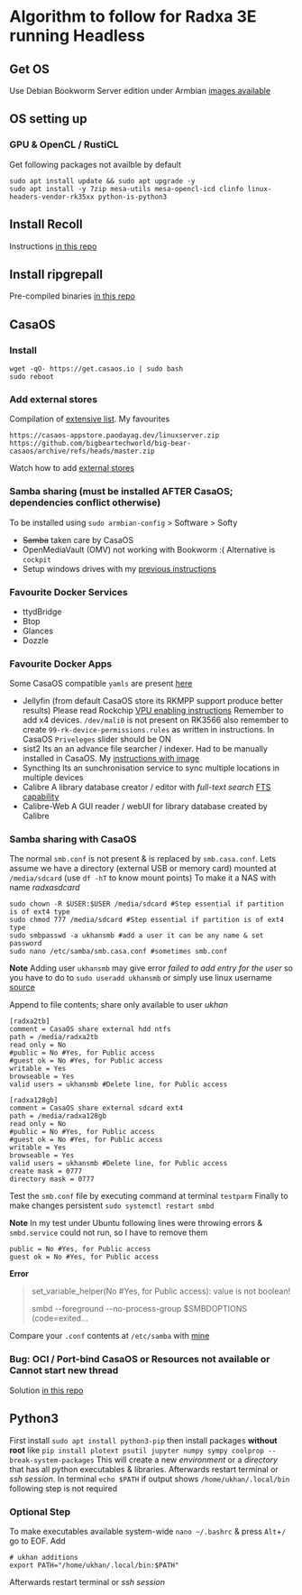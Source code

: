 # Algorithm to follow for Radxa 3E running Headless

## Get OS
Use Debian Bookworm Server edition under Armbian [images available](https://www.armbian.com/radxa-zero-3/)
## OS setting up
### GPU & OpenCL / RustiCL
Get following packages not availble by default
```
sudo apt install update && sudo apt upgrade -y
sudo apt install -y 7zip mesa-utils mesa-opencl-icd clinfo linux-headers-vendor-rk35xx python-is-python3 
```
## Install Recoll 
Instructions [in this repo](https://github.com/defencedog/radxazero3E/tree/main/recoll_debian)
## Install ripgrepall
Pre-compiled binaries [in this repo](https://github.com/defencedog/orangepi3b_v2.1/tree/main/files_tools/ripgrep-all)
## CasaOS
### Install
```
wget -qO- https://get.casaos.io | sudo bash
sudo reboot
```
### Add external stores
Compilation of [extensive list](https://awesome.casaos.io/content/3rd-party-app-stores/list.html). My favourites
```
https://casaos-appstore.paodayag.dev/linuxserver.zip
https://github.com/bigbeartechworld/big-bear-casaos/archive/refs/heads/master.zip
```
Watch how to add [external stores](https://community.zimaspace.com/t/how-to-add-casaos-linuxserver-app-store-to-casaos/292/1)
### Samba sharing (must be installed AFTER CasaOS; dependencies conflict otherwise)
To be installed using `sudo armbian-config` > Software > Softy
- ~~Samba~~ taken care by CasaOS
- OpenMediaVault (OMV) not working with Bookworm :( Alternative is `cockpit`
- Setup windows drives with my [previous instructions](https://github.com/defencedog/orangepi3b_v2.1/blob/main/SAMBA_NAS_Videos.md)
### Favourite Docker Services
- ttydBridge
- Btop
- Glances
- Dozzle
### Favourite Docker Apps
Some CasaOS compatible `yamls` are present [here](https://github.com/defencedog/radxazero3E/tree/main/CasaOS_yaml)
- Jellyfin (from default CasaOS store its RKMPP support produce better results)
Please read Rockchip [VPU enabling instructions](https://jellyfin.org/docs/general/administration/hardware-acceleration/rockchip/) Remember to add x4 devices.  `/dev/mali0` is not present on RK3566 also remember to create `99-rk-device-permissions.rules` as written in instructions. In CasaOS `Priveleges` slider should be ON
- sist2 
Its an an advance file searcher / indexer. Had to be manually installed in CasaOS. My [instructions with image](https://github.com/simon987/sist2/issues/499#issue-2583469960)
- Syncthing
Its an sunchronisation service to sync multiple locations in multiple devices
- Calibre
A library database creator / editor with _full-text search_ [FTS capability](https://calibre-ebook.com/new-in/fifteen)
- Calibre-Web
A GUI reader / webUI for library database created by Calibre
### Samba sharing with CasaOS
The normal `smb.conf` is not present & is replaced by `smb.casa.conf`. Lets assume we have a directory (external USB or memory card) mounted at `/media/sdcard` (use `df -hT` to know mount points) To make it a NAS with name _radxasdcard_
```
sudo chown -R $USER:$USER /media/sdcard #Step essential if partition is of ext4 type
sudo chmod 777 /media/sdcard #Step essential if partition is of ext4 type
sudo smbpasswd -a ukhansmb #add a user it can be any name & set password
sudo nano /etc/samba/smb.casa.conf #sometimes smb.conf
```
**Note** Adding user `ukhansmb` may give error _failed to add entry for the user_ so you have to do to `sudo useradd ukhansmb` or simply use linux username [source](https://askubuntu.com/a/362864/110979)

Append to file contents; share only available to user _ukhan_
```
[radxa2tb]
comment = CasaOS share external hdd ntfs
path = /media/radxa2tb
read only = No
#public = No #Yes, for Public access
#guest ok = No #Yes, for Public access
writable = Yes
browseable = Yes
valid users = ukhansmb #Delete line, for Public access

[radxa128gb]
comment = CasaOS share external sdcard ext4
path = /media/radxa128gb
read only = No
#public = No #Yes, for Public access
#guest ok = No #Yes, for Public access
writable = Yes
browseable = Yes
valid users = ukhansmb #Delete line, for Public access
create mask = 0777
directory mask = 0777
```
Test the `smb.conf` file by executing command at terminal `testparm` Finally to make changes persistent `sudo systemctl restart smbd`

**Note** In my test under Ubuntu following lines were throwing errors & `smbd.service` could not run, so I have to remove them
```
public = No #Yes, for Public access
guest ok = No #Yes, for Public access
```
**Error**
> set_variable_helper(No #Yes, for Public access): value is not boolean!
>
> smbd --foreground --no-process-group $SMBDOPTIONS (code=exited...
> 
Compare your `.conf` contents at `/etc/samba` with [mine](https://github.com/defencedog/radxazero3E/tree/main/etc_samba)
### Bug: OCI / Port-bind CasaOS or Resources not available or Cannot start new thread
Solution [in this repo](https://github.com/defencedog/radxazero3E/blob/main/CasaOS_Docker_Container_Bug.md)

## Python3
First install `sudo apt install python3-pip` then install packages **without root** like `pip install plotext psutil jupyter numpy sympy coolprop --break-system-packages` This will create a new _environment_ or a _directory_ that has all python executables & libraries. Afterwards restart terminal or _ssh session_. In terminal `echo $PATH` if output shows `/home/ukhan/.local/bin` following step is not required
### Optional Step
To make executables available system-wide `nano ~/.bashrc` & press `Alt`+`/` go to EOF. Add
```
# ukhan additions
export PATH="/home/ukhan/.local/bin:$PATH"
```
Afterwards restart terminal or _ssh session_

